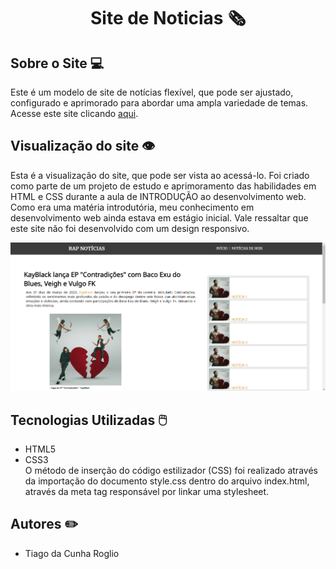 # <p align="center"> Site de Noticias 🗞 </p>
## Sobre o Site 💻
Este é um modelo de site de notícias flexível, que pode ser ajustado, configurado e aprimorado para abordar uma ampla variedade de temas.  
Acesse este site clicando [aqui](https://www.tiagoroglio.com.br/site-noticias "https://www.tiagoroglio.com.br/site-noticias").

## Visualização do site 👁
Esta é a visualização do site, que pode ser vista ao acessá-lo. Foi criado como parte de um projeto de estudo e aprimoramento das habilidades em HTML e CSS durante a aula de INTRODUÇÃO ao desenvolvimento web. Como era uma matéria introdutória, meu conhecimento em desenvolvimento web ainda estava em estágio inicial. Vale ressaltar que este site não foi desenvolvido com um design responsivo. 

![Texto alternativo: Tela inicial do site, obtida ao acessá-lo através do link acima](./assets/readme-img.png)

## Tecnologias Utilizadas 🖱️ 
- HTML5 
- CSS3  
O método de inserção do código estilizador (CSS) foi realizado através da importação do documento style.css dentro do arquivo index.html, através da meta tag responsável por linkar uma stylesheet.

## Autores ✏️
- Tiago da Cunha Roglio
